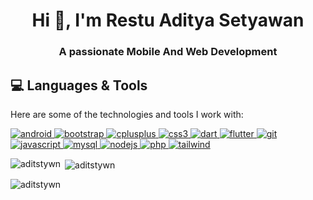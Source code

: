 <h1 align="center">Hi 👋, I'm Restu Aditya Setyawan</h1>
<h3 align="center">A passionate Mobile And Web Development</h3>




<!-- <p align="left"> <a href="https://developer.android.com" target="_blank" rel="noreferrer"> <img src="https://raw.githubusercontent.com/devicons/devicon/master/icons/android/android-original-wordmark.svg" alt="android" width="40" height="40"/> </a> <a href="https://getbootstrap.com" target="_blank" rel="noreferrer"> <img src="https://raw.githubusercontent.com/devicons/devicon/master/icons/bootstrap/bootstrap-plain-wordmark.svg" alt="bootstrap" width="40" height="40"/> </a> <a href="https://www.w3schools.com/cpp/" target="_blank" rel="noreferrer"> <img src="https://raw.githubusercontent.com/devicons/devicon/master/icons/cplusplus/cplusplus-original.svg" alt="cplusplus" width="40" height="40"/> </a> <a href="https://www.w3schools.com/css/" target="_blank" rel="noreferrer"> <img src="https://raw.githubusercontent.com/devicons/devicon/master/icons/css3/css3-original-wordmark.svg" alt="css3" width="40" height="40"/> </a> <a href="https://dart.dev" target="_blank" rel="noreferrer"> <img src="https://www.vectorlogo.zone/logos/dartlang/dartlang-icon.svg" alt="dart" width="40" height="40"/> </a> <a href="https://flutter.dev" target="_blank" rel="noreferrer"> <img src="https://www.vectorlogo.zone/logos/flutterio/flutterio-icon.svg" alt="flutter" width="40" height="40"/> </a> <a href="https://git-scm.com/" target="_blank" rel="noreferrer"> <img src="https://www.vectorlogo.zone/logos/git-scm/git-scm-icon.svg" alt="git" width="40" height="40"/> </a> <a href="https://developer.mozilla.org/en-US/docs/Web/JavaScript" target="_blank" rel="noreferrer"> <img src="https://raw.githubusercontent.com/devicons/devicon/master/icons/javascript/javascript-original.svg" alt="javascript" width="40" height="40"/> </a> <a href="https://www.mysql.com/" target="_blank" rel="noreferrer"> <img src="https://raw.githubusercontent.com/devicons/devicon/master/icons/mysql/mysql-original-wordmark.svg" alt="mysql" width="40" height="40"/> </a> <a href="https://nodejs.org" target="_blank" rel="noreferrer"> <img src="https://raw.githubusercontent.com/devicons/devicon/master/icons/nodejs/nodejs-original-wordmark.svg" alt="nodejs" width="40" height="40"/> </a> <a href="https://www.php.net" target="_blank" rel="noreferrer"> <img src="https://raw.githubusercontent.com/devicons/devicon/master/icons/php/php-original.svg" alt="php" width="40" height="40"/> </a> <a href="https://tailwindcss.com/" target="_blank" rel="noreferrer"> <img src="https://www.vectorlogo.zone/logos/tailwindcss/tailwindcss-icon.svg" alt="tailwind" width="40" height="40"/> </a> </p> -->

## 💻 Languages & Tools
Here are some of the technologies and tools I work with:

<p align="left">
    <a href="https://developer.android.com" target="_blank" rel="noreferrer">
        <img src="https://img.shields.io/badge/-Android-3DDC84?style=flat-square&logo=android&logoColor=white" alt="android"/>
    </a>
    <a href="https://getbootstrap.com" target="_blank" rel="noreferrer">
        <img src="https://img.shields.io/badge/-Bootstrap-563D7C?style=flat-square&logo=bootstrap&logoColor=white" alt="bootstrap"/>
    </a>
    <a href="https://www.w3schools.com/cpp/" target="_blank" rel="noreferrer">
        <img src="https://img.shields.io/badge/-C%2B%2B-00599C?style=flat-square&logo=cplusplus&logoColor=white" alt="cplusplus"/>
    </a>
    <a href="https://www.w3schools.com/css/" target="_blank" rel="noreferrer">
        <img src="https://img.shields.io/badge/-CSS3-1572B6?style=flat-square&logo=css3" alt="css3"/>
    </a>
    <a href="https://dart.dev" target="_blank" rel="noreferrer">
        <img src="https://img.shields.io/badge/-Dart-0175C2?style=flat-square&logo=dart&logoColor=white" alt="dart"/>
    </a>
    <a href="https://flutter.dev" target="_blank" rel="noreferrer">
        <img src="https://img.shields.io/badge/-Flutter-02569B?style=flat-square&logo=flutter&logoColor=white" alt="flutter"/>
    </a>
    <a href="https://git-scm.com/" target="_blank" rel="noreferrer">
        <img src="https://img.shields.io/badge/-Git-F05032?style=flat-square&logo=git&logoColor=white" alt="git"/>
    </a>
    <a href="https://developer.mozilla.org/en-US/docs/Web/JavaScript" target="_blank" rel="noreferrer">
        <img src="https://img.shields.io/badge/-JavaScript-F7DF1E?style=flat-square&logo=javascript&logoColor=black" alt="javascript"/>
    </a>
    <a href="https://www.mysql.com/" target="_blank" rel="noreferrer">
        <img src="https://img.shields.io/badge/-MySQL-4479A1?style=flat-square&logo=mysql&logoColor=white" alt="mysql"/>
    </a>
    <a href="https://nodejs.org" target="_blank" rel="noreferrer">
        <img src="https://img.shields.io/badge/-Node.js-339933?style=flat-square&logo=node.js&logoColor=white" alt="nodejs"/>
    </a>
    <a href="https://www.php.net" target="_blank" rel="noreferrer">
        <img src="https://img.shields.io/badge/-PHP-777BB4?style=flat-square&logo=php&logoColor=white" alt="php"/>
    </a>
    <a href="https://tailwindcss.com/" target="_blank" rel="noreferrer">
        <img src="https://img.shields.io/badge/-Tailwind%20CSS-06B6D4?style=flat-square&logo=tailwindcss&logoColor=white" alt="tailwind"/>
    </a>
</p>


<p><img align="left" src="https://github-readme-stats.vercel.app/api/top-langs?username=aditstywn&show_icons=true&locale=en&layout=compact" alt="aditstywn" /></p>

<p>&nbsp;<img align="center" src="https://github-readme-stats.vercel.app/api?username=aditstywn&show_icons=true&locale=en" alt="aditstywn" /></p>

<p><img align="center" src="https://github-readme-streak-stats.herokuapp.com/?user=aditstywn&" alt="aditstywn" /></p>

